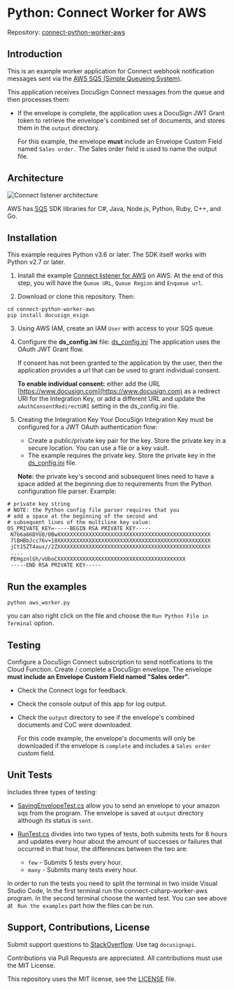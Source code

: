 # Python: Connect Worker for AWS

Repository: [connect-python-worker-aws](https://github.docusignhq.com/chen-ostrovski/connect-python-worker-aws.git)

## Introduction

This is an example worker application for
Connect webhook notification messages sent
via the [AWS SQS (Simple Queueing System)](https://aws.amazon.com/sqs/).

This application receives DocuSign Connect
messages from the queue and then processes them:

* If the envelope is complete, the application
  uses a DocuSign JWT Grant token to retrieve
  the envelope's combined set of documents,
  and stores them in the `output` directory.
  
   For this example, the envelope **must** 
   include an Envelope Custom Field
   named `Sales order.` The Sales order field is used
   to name the output file.

## Architecture

![Connect listener architecture](data/connect_listener_architecture.png)

AWS has [SQS](https://aws.amazon.com/tools/)
SDK libraries for C#, Java, Node.js, Python, Ruby, C++, and Go. 

## Installation

This example requires Python v3.6 or later.
The SDK itself works with Python v2.7 or later.

1. Install the example 
   [Connect listener for AWS](https://github.com/docusign/connect-node-listener-aws)
   on AWS.
   At the end of this step, you will have the
   `Queue URL`, `Queue Region` and `Enqueue url`.

2. Download or clone this repository. Then:

````
cd connect-python-worker-aws
pip install docusign_esign
````
3. Using AWS IAM, create an IAM `User` with access to your SQS queue.

4. Configure the **ds_config.ini** file: [ds_config.ini](ds_config.ini)
    The application uses the OAuth JWT Grant flow.

    If consent has not been granted to the application by
    the user, then the application provides a url
    that can be used to grant individual consent.

    **To enable individual consent:** either
    add the URL [https://www.docusign.com](https://www.docusign.com) as a redirect URI
    for the Integration Key, or add a different URL and
    update the `oAuthConsentRedirectURI` setting
    in the ds_config.ini file.

5.  Creating the Integration Key
    Your DocuSign Integration Key must be configured for a JWT OAuth authentication flow:
    * Create a public/private key pair for the key. Store the private key
    in a secure location. You can use a file or a key vault.
    * The example requires the private key. Store the private key in the
    [ds_config.ini](ds_config.ini) file.
  
    **Note:** the private key's second and subsequent
    lines need to have a space added at the beginning due
    to requirements from the Python configuration file
    parser. Example:

````
# private key string
# NOTE: the Python config file parser requires that you 
# add a space at the beginning of the second and
# subsequent lines of the multiline key value:  
DS_PRIVATE_KEY=-----BEGIN RSA PRIVATE KEY-----
 N7b6a66DYU8/0BwXXXXXXXXXXXXXXXXXXXXXXXXXXXXXXXXXXXXXXXXXXXXXXXXX
 7lBHBbJcc76v+18XXXXXXXXXXXXXXXXXXXXXXXXXXXXXXXXXXXXXXXXXXXXXXXXX
 jCt15ZT4aux//2ZXXXXXXXXXXXXXXXXXXXXXXXXXXXXXXXXXXXXXXXXXXXXXXXXX
 ....
 PEHgznlGh/vUboCXXXXXXXXXXXXXXXXXXXXXXXXXXXXXXXXXXXXXXXXX
 -----END RSA PRIVATE KEY-----
````  

## Run the examples
````
python aws_worker.py
````
you can also right click on the file and choose the `Run Python File in Terminal` option.

## Testing
Configure a DocuSign Connect subscription to send notifications to
the Cloud Function. Create / complete a DocuSign envelope.
The envelope **must include an Envelope Custom Field named "Sales order".**

* Check the Connect logs for feedback.
* Check the console output of this app for log output.
* Check the `output` directory to see if the envelope's
  combined documents and CoC were downloaded.

  For this code example, the 
  envelope's documents will only be downloaded if
  the envelope is `complete` and includes a 
  `Sales order` custom field.

## Unit Tests
Includes three types of testing:
* [SavingEnvelopeTest.cs](UnitTests/SavingEnvelopeTest.cs) allow you to send an envelope to your amazon sqs from the program. The envelope is saved at `output` directory although its status is `sent`.

* [RunTest.cs](UnitTests/RunTest.cs) divides into two types of tests, both submits tests for 8 hours and updates every hour about the amount of successes or failures that occurred in that hour, the differences between the two are:
    * `few` - Submits 5 tests every hour.
    * `many` - Submits many tests every hour.

In order to run the tests you need to split the terminal in two inside Visual Studio Code, In the first terminal run the connect-csharp-worker-aws program. In the second terminal choose the wanted test. You can see above at ` Run the examples` part how the files can be run.

## Support, Contributions, License

Submit support questions to [StackOverflow](https://stackoverflow.com). Use tag `docusignapi`.

Contributions via Pull Requests are appreciated.
All contributions must use the MIT License.

This repository uses the MIT license, see the
[LICENSE](https://github.com/docusign/eg-01-Python-jwt/blob/master/LICENSE) file.
